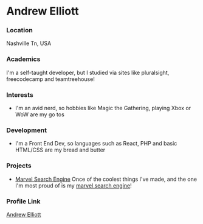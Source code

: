 # Andrew Elliott

### Location

Nashville Tn, USA

### Academics

I'm a self-taught developer, but I studied via sites like pluralsight, freecodecamp and teamtreehouse!

### Interests

- I'm an avid nerd, so hobbies like Magic the Gathering, playing Xbox or WoW are my go tos

### Development

- I'm a Front End Dev, so languages such as React, PHP and basic HTML/CSS are my bread and butter

### Projects

- [Marvel Search Engine](https://github.com/Critchkn/marvel-search-portal) Once of the coolest things I've made, and the one I'm most proud of is my <a href="https://marvel-search-portal.s3.us-east-2.amazonaws.com/index.html">marvel search engine</a>!

### Profile Link

[Andrew Elliott](https://github.com/Critchkn)